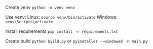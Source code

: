 Create venv
`python -m venv venv`

Use venv:
Linux:
`source venv/bin/activate`
Windows:
`venv\Scripts\activate`

Install requirements
`pip install -r requirements.txt`

Create build
`python byild.py`
or
`pyinstaller --windowed -F main.py`